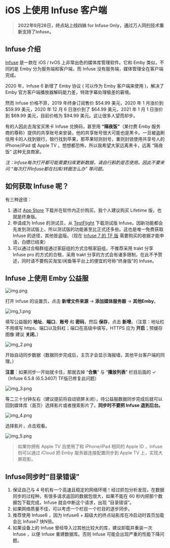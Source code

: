 # iOS 上使用 Infuse 客户端

> **2022年9月28日，终点站上线四妹 for Infuse Only，通过万人同扫技术重新支持了Infuse。**

## Infuse 介绍

[Infuse](https://apps.apple.com/app/id1136220934?mt=8) 是一款在 iOS / tvOS 上非常出色的媒体库管理软件。它和 Emby 类似，不同的是 Emby 分为服务端和客户端，而 Infuse 没有服务端，媒体管理全在客户端完成。

2020 年，Infuse 6 新增了 Emby 协议 ( 可以作为 Emby 客户端来使用 )，解决了 Emby 官方客户端播放器解码能力差，特效字幕处理极差的窘境。

然而 Infuse 价格不菲，2019 年终身订阅售价 $54.99 美元，2020 年 1 月涨价到 $59.99 美元，2020 年 12 月 6 日涨价到了 $64.99 美元，2021 年 1 月 1 日涨价到 $69.99 美元，目前价格为 $94.99 美元。这让很多人望而却步。

有的人因此去淘宝买黑卡 Infuse 兑换码，甚至用 **“隔夜饭”**（某付费 Emby 服务商的尊称）提供的共享账号来安装，他的共享账号很大可能也是黑卡。一旦被盗刷信用卡的人找到银行，银行找到苹果，那苹果轻则封号，重则封锁使用共享号人的 iPhone/iPad 或 Apple TV 。想想都恐怖，所以我希望大家远离黑卡，远离 “隔夜饭” 这种无良商家。

*注：Infuse每次打开都可能需要扫库更新数据，请自行斟酌是否使用。因此不要来问 “每次打开Infuse都在扫库/转圈怎么办” 等问题。*

## 如何获取 Infuse 呢？

有三种途径：

1. 通过 [App Store](https://apps.apple.com/app/id1136220934?mt=8) 下载并在软件内正价购买。我个人建议购买 Lifetime 版，也就是终身版。
2. 申请成为 Infuse 的测试员，从 [TestFlight](https://apps.apple.com/us/app/testflight/id899247664) 下载测试版 Infuse。因新功能都会先发到测试版上，所以测试版的功能甚至比正式还多些。这也是唯一免费获取 Infuse 的途径，其他皆盗版。（现在 [Infuse 7 的 TF 版](https://testflight.firecore.com/) 需要购买的收据才能申请，白嫖已结束）
3. 可以通过合租群组通过家庭组的方式合租家庭组，不推荐采用 trakt 分享 Infuse pro 的方式的合租，采用 trakt 分享的方式会有诸多限制，在此不予赘述，同时请不要购买淘宝/闲鱼等平台上的便宜的号称“终身版”的 Infuse。

## Infuse 上使用 Emby 公益服

![img.png](../assets/img.21e83f89.png)

打开 Infuse 的设置页，点击 **新增文件来源** → **添加媒体服务器** → **其他Emby**。

![img_1.png](../assets/img_1.b13708d7.png)

填写公益服的 **地址**、**端口**、**账号** 和 **密码**，然后 **保存**，点击 **新增**。（注意：地址栏不用填写 https、端口以及斜杠；端口在高级中填写，HTTPS 应为 **开启**；预缓存图像 建议 **关闭**。）

![img_2.png](../assets/img_2.d809ac4c.png)

开始自动同步数据（数据同步完成后，主页才会显示海报墙，其他平台客户端的同理。）

**注意**：如果同步一开始就卡住，那就去掉 “**合集**” 与 “**播放列表**” 栏目后面的 ✓（Infuse 6.5.8 (6.5.3407) TF版已修复此问题）

![img_3.png](../assets/img_3.e3cc4310.png)

等二三十分钟左右（建议提前将自动锁屏关闭），待公益服数据同步完成后就可以回到媒体库（首页）选择影片或者搜索影片了。**同步时不要把 Infuse 退到后台。**

![img_4.png](../assets/img_4.2a7f9f19.png)

选择影片，点击观看。

![img_5.png](../assets/img_5.e3ff8d37.png)

> 如果你拥有 Apple TV 且使用了和 iPhone/iPad 相同的 Apple ID ，Infuse 则可以通过 iCloud 把 Emby 服务器连接配置同步到 Apple TV 上，实现大屏观影。

## Infuse同步时“目录错误”

1. 保证自己与 4 号机有一个高速且稳定的网络环境！经过抓包分析发现，在数据同步的过程种，有很多请求返回的数据包很大，如果不能在 60 秒内把那个数据包下载完成，Infuse 就会中断这个请求，出现 “目录错误”。
2. 如果网络质量不佳，可以考虑一个栏目一个栏目的逐步同步。
3. 推荐使用 Infuse6 ，因为 Infuse6 + 超级大的终点站影库在冷启动时首页加载会比 Infuse7 快N倍。
4. 如果设备上的 Infuse 曾经导入过其他比较大的库，建议卸载并重装一次 Infuse ，以便 Infuse 重建数据库。否则 Infuse 可能会出现严重的性能下降问题。